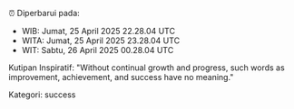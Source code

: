 ⏰ Diperbarui pada:
- WIB: Jumat, 25 April 2025 22.28.04 UTC
- WITA: Jumat, 25 April 2025 23.28.04 UTC
- WIT: Sabtu, 26 April 2025 00.28.04 UTC

Kutipan Inspiratif:
"Without continual growth and progress, such words as improvement, achievement, and success have no meaning."


Kategori: success

